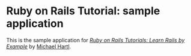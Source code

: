 # Ruby on Rails Tutorial: sample application

This is the sample application for [*Ruby on Rails Tutorials: Learn Rails by Example*](http://railstutorial.org/)
by [Michael Hartl](http://michaelhartl.com/).